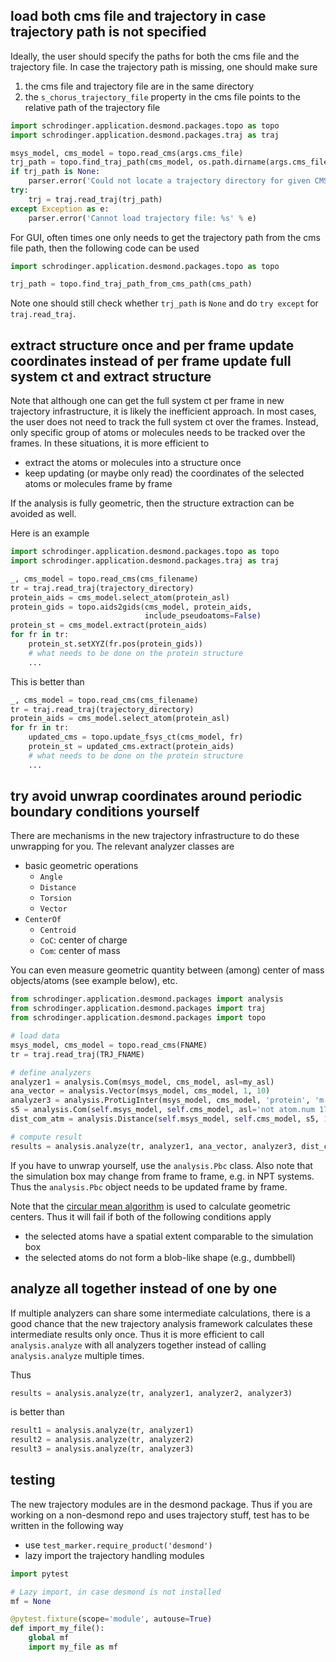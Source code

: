 ## load both cms file and trajectory in case trajectory path is not specified

Ideally, the user should specify the paths for both the cms file and the trajectory file.
In case the trajectory path is missing, one should make sure

1. the cms file and trajectory file are in the same directory
1. the `s_chorus_trajectory_file` property in the cms file points to the relative path of the trajectory file

```python
import schrodinger.application.desmond.packages.topo as topo
import schrodinger.application.desmond.packages.traj as traj

msys_model, cms_model = topo.read_cms(args.cms_file)
trj_path = topo.find_traj_path(cms_model, os.path.dirname(args.cms_file))
if trj_path is None:
    parser.error('Could not locate a trajectory directory for given CMS file')
try:
    trj = traj.read_traj(trj_path)
except Exception as e:
    parser.error('Cannot load trajectory file: %s' % e)
```

For GUI, often times one only needs to get the trajectory path from the cms file path, then the following code can be used

```python
import schrodinger.application.desmond.packages.topo as topo

trj_path = topo.find_traj_path_from_cms_path(cms_path)
```

Note one should still check whether `trj_path` is `None` and do `try except` for `traj.read_traj`.

## extract structure once and per frame update coordinates instead of per frame update full system ct and extract structure
Note that although one can get the full system ct per frame in new trajectory infrastructure, it is likely the inefficient approach.
In most cases, the user does not need to track the full system ct over the frames.
Instead, only specific group of atoms or molecules needs to be tracked over the frames.
In these situations, it is more efficient to

* extract the atoms or molecules into a structure once
* keep updating (or maybe only read) the coordinates of the selected atoms or molecules frame by frame

If the analysis is fully geometric, then the structure extraction can be avoided as well.

Here is an example

```python
import schrodinger.application.desmond.packages.topo as topo
import schrodinger.application.desmond.packages.traj as traj

_, cms_model = topo.read_cms(cms_filename)
tr = traj.read_traj(trajectory_directory)
protein_aids = cms_model.select_atom(protein_asl)
protein_gids = topo.aids2gids(cms_model, protein_aids,
                              include_pseudoatoms=False)
protein_st = cms_model.extract(protein_aids)
for fr in tr:
    protein_st.setXYZ(fr.pos(protein_gids))
    # what needs to be done on the protein structure
    ...
```

This is better than

```python
_, cms_model = topo.read_cms(cms_filename)
tr = traj.read_traj(trajectory_directory)
protein_aids = cms_model.select_atom(protein_asl)
for fr in tr:
    updated_cms = topo.update_fsys_ct(cms_model, fr)
    protein_st = updated_cms.extract(protein_aids)
    # what needs to be done on the protein structure
    ...
```

## try avoid unwrap coordinates around periodic boundary conditions yourself

There are mechanisms in the new trajectory infrastructure to do these unwrapping for you. The relevant analyzer classes are

* basic geometric operations
    * `Angle`
    * `Distance`
    * `Torsion`
    * `Vector`
* `CenterOf`
    * `Centroid`
    * `CoC`: center of charge
    * `Com`: center of mass

You can even measure geometric quantity between (among) center of mass objects/atoms (see example below), etc.

```python
from schrodinger.application.desmond.packages import analysis
from schrodinger.application.desmond.packages import traj
from schrodinger.application.desmond.packages import topo

# load data
msys_model, cms_model = topo.read_cms(FNAME)
tr = traj.read_traj(TRJ_FNAME)

# define analyzers
analyzer1 = analysis.Com(msys_model, cms_model, asl=my_asl)
ana_vector = analysis.Vector(msys_model, cms_model, 1, 10)
analyzer3 = analysis.ProtLigInter(msys_model, cms_model, 'protein', 'm.n 2')
s5 = analysis.Com(self.msys_model, self.cms_model, asl='not atom.num 17')  # this doesn't need to be passed to analysis.analyze
dist_com_atm = analysis.Distance(self.msys_model, self.cms_model, s5, 10)

# compute result
results = analysis.analyze(tr, analyzer1, ana_vector, analyzer3, dist_com_atm)
```

If you have to unwrap yourself, use the `analysis.Pbc` class. Also note that the simulation box may change from frame to frame, e.g. in NPT systems. Thus the `analysis.Pbc` object needs to be updated frame by frame.

Note that the [circular mean algorithm](https://en.wikipedia.org/wiki/Center_of_mass#Systems_with_periodic_boundary_conditions) is used to calculate geometric centers.
Thus it will fail if both of the following conditions apply
* the selected atoms have a spatial extent comparable to the simulation box
* the selected atoms do not form a blob-like shape (e.g., dumbbell)

## analyze all together instead of one by one
If multiple analyzers can share some intermediate calculations, 
there is a good chance that the new trajectory analysis framework calculates these intermediate results only once.
Thus it is more efficient to call `analysis.analyze` with all analyzers together instead of calling `analysis.analyze` multiple times.

Thus
```python
results = analysis.analyze(tr, analyzer1, analyzer2, analyzer3)
```

is better than
```python
result1 = analysis.analyze(tr, analyzer1)
result2 = analysis.analyze(tr, analyzer2)
result3 = analysis.analyze(tr, analyzer3)
```

## testing

The new trajectory modules are in the desmond package.
Thus if you are working on a non-desmond repo and uses trajectory stuff, test has to be written in the following way

* use `test_marker.require_product('desmond')`
* lazy import the trajectory handling modules


```python
import pytest

# Lazy import, in case desmond is not installed
mf = None

@pytest.fixture(scope='module', autouse=True)
def import_my_file():
    global mf
    import my_file as mf
```
